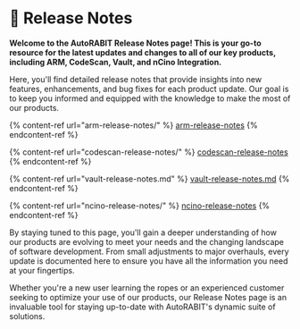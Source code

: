 # 🔁 Release Notes

**Welcome to the AutoRABIT Release Notes page! This is your go-to resource for the latest updates and changes to all of our key products, including ARM, CodeScan, Vault, and nCino Integration.**

Here, you'll find detailed release notes that provide insights into new features, enhancements, and bug fixes for each product update. Our goal is to keep you informed and equipped with the knowledge to make the most of our products.

{% content-ref url="arm-release-notes/" %}
[arm-release-notes](arm-release-notes/)
{% endcontent-ref %}

{% content-ref url="codescan-release-notes/" %}
[codescan-release-notes](codescan-release-notes/)
{% endcontent-ref %}

{% content-ref url="vault-release-notes.md" %}
[vault-release-notes.md](vault-release-notes.md)
{% endcontent-ref %}

{% content-ref url="ncino-release-notes/" %}
[ncino-release-notes](ncino-release-notes/)
{% endcontent-ref %}

By staying tuned to this page, you'll gain a deeper understanding of how our products are evolving to meet your needs and the changing landscape of software development. From small adjustments to major overhauls, every update is documented here to ensure you have all the information you need at your fingertips.

Whether you're a new user learning the ropes or an experienced customer seeking to optimize your use of our products, our Release Notes page is an invaluable tool for staying up-to-date with AutoRABIT's dynamic suite of solutions.
